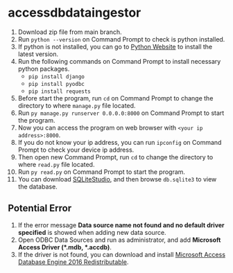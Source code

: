 # accessdbdataingestor

1. Download zip file from main branch.
2. Run `python --version` on Command Prompt to check is python installed.
3. If python is not installed, you can go to [Python Website](https://www.python.org/downloads/) to install the latest version.
4. Run the following commands on Command Prompt to install necessary python packages.
   - `pip install django`
   - `pip install pyodbc`
   - `pip install requests`
5. Before start the program, run `cd` on Command Prompt to change the directory to where `manage.py` file located.
6. Run `py manage.py runserver 0.0.0.0:8000` on Command Prompt to start the program.
7. Now you can access the program on web browser with `<your ip address>:8000`.
8. If you do not know your ip address, you can run `ipconfig` on Command Prompt to check your device ip address.
9. Then open new Command Prompt, run `cd` to change the directory to where `read.py` file located.
10. Run `py read.py` on Command Prompt to start the program.
11. You can download [SQLiteStudio](https://sqlitestudio.pl/), and then browse `db.sqlite3` to view the database.


## Potential Error

1. If the error message **Data source name not found and no default driver specified** is showed when adding new data source.
2. Open ODBC Data Sources and run as administrator, and add **Microsoft Access Driver (*.mdb, *.accdb)**.
3. If the driver is not found, you can download and install [Microsoft Access Database Engine 2016 Redistributable](https://www.microsoft.com/en-us/download/details.aspx?id=54920).
